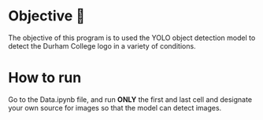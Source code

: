 # Objective 🎯
The objective of this program is to used the YOLO object detection model to detect the Durham College logo in a variety of conditions.

# How to run
Go to the Data.ipynb file, and run **ONLY** the first and last cell and designate your own source for images so that the model can detect images.
